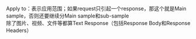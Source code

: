 Apply to：表示应用范围；如果request只引起一个response，那这个就是Main sample，否则还要继续分Main sample和sub-sample<br>
除了图片、视频、文件等都算Text Response（包括Response Body和Response Headers）<br>
